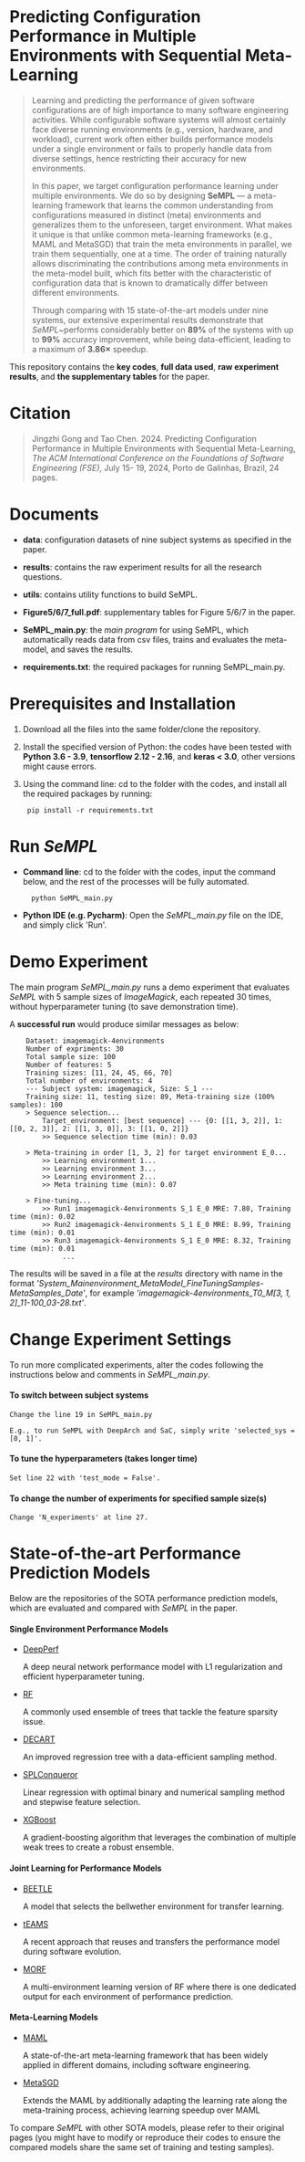 # Predicting Configuration Performance in Multiple Environments with Sequential Meta-Learning
>Learning and predicting the performance of given software configurations are of high importance to many software engineering activities. While configurable software systems will almost certainly face diverse running environments (e.g., version, hardware, and workload), current work often either builds performance models under a single environment or fails to properly handle data from diverse settings, hence restricting their accuracy for new environments.
>
>In this paper, we target configuration performance learning under multiple environments. We do so by designing **SeMPL** — a meta-learning framework that learns the common understanding from configurations measured in distinct (meta) environments and generalizes them to the unforeseen, target environment. What makes it unique is that unlike common meta-learning frameworks (e.g., MAML and MetaSGD) that train the meta environments in parallel, we train them sequentially, one at a time. The order of training naturally allows discriminating the contributions among meta environments in the meta-model built, which fits better with the characteristic of configuration data that is known to dramatically differ between different environments.
>
>Through comparing with 15 state-of-the-art models under nine systems, our extensive experimental results demonstrate that *SeMPL*~performs considerably better on **89%** of the systems with up to **99%** accuracy improvement, while being data-efficient, leading to a maximum of **3.86×** speedup.

This repository contains the **key codes**, **full data used**, **raw experiment results**, and **the supplementary tables** for the paper.

# Citation

>Jingzhi Gong and Tao Chen. 2024. Predicting Configuration Performance in Multiple Environments with
Sequential Meta-Learning, *The ACM International Conference on the Foundations of Software Engineering (FSE)*, July 15-
19, 2024, Porto de Galinhas, Brazil, 24 pages.

# Documents
- **data**:
configuration datasets of nine subject systems as specified in the paper.

- **results**:
contains the raw experiment results for all the research questions.

- **utils**:
contains utility functions to build SeMPL.

- **Figure5/6/7_full.pdf**:
supplementary tables for Figure 5/6/7 in the paper.

- **SeMPL_main.py**: 
the *main program* for using SeMPL, which automatically reads data from csv files, trains and evaluates the meta-model, and saves the results.

- **requirements.txt**:
the required packages for running SeMPL_main.py.

# Prerequisites and Installation
1. Download all the files into the same folder/clone the repository.

2. Install the specified version of Python:
the codes have been tested with **Python 3.6 - 3.9**, **tensorflow 2.12 - 2.16**, and **keras < 3.0**, other versions might cause errors.

3. Using the command line: cd to the folder with the codes, and install all the required packages by running:

        pip install -r requirements.txt



# Run *SeMPL*

- **Command line**: cd to the folder with the codes, input the command below, and the rest of the processes will be fully automated.

        python SeMPL_main.py
        
- **Python IDE (e.g. Pycharm)**: Open the *SeMPL_main.py* file on the IDE, and simply click 'Run'.


# Demo Experiment
The main program *SeMPL_main.py* runs a demo experiment that evaluates *SeMPL* with 5 sample sizes of *ImageMagick*, 
each repeated 30 times, without hyperparameter tuning (to save demonstration time).

A **successful run** would produce similar messages as below: 

        Dataset: imagemagick-4environments
        Number of expriments: 30 
        Total sample size: 100 
        Number of features: 5 
        Training sizes: [11, 24, 45, 66, 70] 
        Total number of environments: 4
        --- Subject system: imagemagick, Size: S_1 ---
        Training size: 11, testing size: 89, Meta-training size (100% samples): 100
        > Sequence selection...
        	Target_environment: [best sequence] --- {0: [[1, 3, 2]], 1: [[0, 2, 3]], 2: [[1, 3, 0]], 3: [[1, 0, 2]]}
        	>> Sequence selection time (min): 0.03

        > Meta-training in order [1, 3, 2] for target environment E_0...
        	>> Learning environment 1...
        	>> Learning environment 3...
        	>> Learning environment 2...
        	>> Meta training time (min): 0.07
         
        > Fine-tuning...
        	>> Run1 imagemagick-4environments S_1 E_0 MRE: 7.80, Training time (min): 0.02
        	>> Run2 imagemagick-4environments S_1 E_0 MRE: 8.99, Training time (min): 0.01
        	>> Run3 imagemagick-4environments S_1 E_0 MRE: 8.32, Training time (min): 0.01
                 ...

The results will be saved in a file at the *results* directory with name in the format *'System_Mainenvironment_MetaModel_FineTuningSamples-MetaSamples_Date'*, for example *'imagemagick-4environments_T0_M[3, 1, 2]_11-100_03-28.txt'*.

# Change Experiment Settings
To run more complicated experiments, alter the codes following the instructions below and comments in *SeMPL_main.py*.

#### To switch between subject systems
    Change the line 19 in SeMPL_main.py

    E.g., to run SeMPL with DeepArch and SaC, simply write 'selected_sys = [0, 1]'.
    
    
#### To tune the hyperparameters (takes longer time)
    Set line 22 with 'test_mode = False'.


#### To change the number of experiments for specified sample size(s)
    Change 'N_experiments' at line 27.
    

# State-of-the-art Performance Prediction Models
Below are the repositories of the SOTA performance prediction models, which are evaluated and compared with *SeMPL* in the paper. 

#### Single Environment Performance Models
- [DeepPerf](https://github.com/DeepPerf/DeepPerf)

    A deep neural network performance model with L1 regularization and efficient hyperparameter tuning.
    
- [RF](https://scikit-learn.org/stable/modules/generated/sklearn.ensemble.RandomForestRegressor.html)

    A commonly used ensemble of trees that tackle the feature sparsity issue.

- [DECART](https://github.com/jmguo/DECART)

    An improved regression tree with a data-efficient sampling method.

- [SPLConqueror](https://github.com/se-sic/SPLConqueror)

    Linear regression with optimal binary and numerical sampling method and stepwise feature selection.

- [XGBoost](https://scikit-learn.org/stable/modules/generated/sklearn.ensemble.GradientBoostingRegressor.html)

    A gradient-boosting algorithm that leverages the combination of multiple weak trees to create a robust ensemble.
    
   
#### Joint Learning for Performance Models

- [BEETLE](https://github.com/ai-se/BEETLE)

   A model that selects the bellwether environment for transfer learning.
   
- [tEAMS](https://zenodo.org/record/4960172#.ZCHaK8JBzN8)

   A recent approach that reuses and transfers the performance model during software evolution.
   
- [MORF](https://scikit-learn.org/stable/modules/generated/sklearn.ensemble.RandomForestRegressor.html)

   A multi-environment learning version of RF where there is one dedicated output for each environment of performance prediction.
    
#### Meta-Learning Models

- [MAML](https://github.com/cbfinn/maml)

   A state-of-the-art meta-learning framework that has been widely applied in different domains, including software engineering.
   
- [MetaSGD](https://github.com/jik0730/Meta-SGD-pytorch)

   Extends the MAML by additionally adapting the learning rate along the meta-training process, achieving learning speedup over MAML


To compare *SeMPL* with other SOTA models, please refer to their original pages (you might have to modify or reproduce their codes to ensure the compared models share the same set of training and testing samples).
